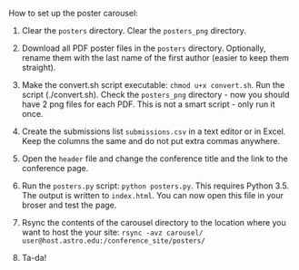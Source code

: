 How to set up the poster carousel:

1. Clear the `posters` directory. Clear the `posters_png` directory.

2. Download all PDF poster files in the `posters` directory. Optionally, rename them with the last name of the first author (easier to keep them straight). 

3. Make the convert.sh script executable: `chmod u+x convert.sh`. Run the script (./convert.sh). Check the `posters_png` directory - now you should have 2 png files for each PDF. This is not a smart script - only run it once.

4. Create the submissions list `submissions.csv` in a text editor or in Excel. Keep the columns the same and do not put extra commas anywhere.

5. Open the `header` file and change the conference title and the link to the conference page.

6. Run the `posters.py` script: `python posters.py`. This requires Python 3.5. The output is written to `index.html`. You can now open this file in your broser and test the page. 

7. Rsync the contents of the carousel directory to the location where you want to host the your site: `rsync -avz carousel/ user@host.astro.edu:/conference_site/posters/`

8. Ta-da!
 